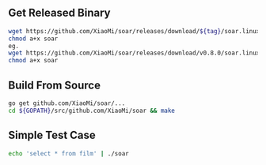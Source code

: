 ## Get Released Binary

```bash
wget https://github.com/XiaoMi/soar/releases/download/${tag}/soar.linux-amd64 -O soar
chmod a+x soar
eg.
wget https://github.com/XiaoMi/soar/releases/download/v0.8.0/soar.linux-amd64 -O soar
chmod a+x soar
```

## Build From Source

```bash
go get github.com/XiaoMi/soar/...
cd ${GOPATH}/src/github.com/XiaoMi/soar && make
```

## Simple Test Case

```bash
echo 'select * from film' | ./soar
```
